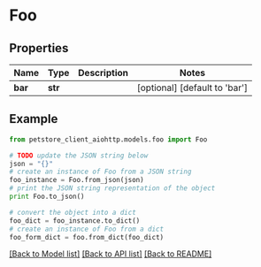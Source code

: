 # Foo


## Properties

Name | Type | Description | Notes
------------ | ------------- | ------------- | -------------
**bar** | **str** |  | [optional] [default to 'bar']

## Example

```python
from petstore_client_aiohttp.models.foo import Foo

# TODO update the JSON string below
json = "{}"
# create an instance of Foo from a JSON string
foo_instance = Foo.from_json(json)
# print the JSON string representation of the object
print Foo.to_json()

# convert the object into a dict
foo_dict = foo_instance.to_dict()
# create an instance of Foo from a dict
foo_form_dict = foo.from_dict(foo_dict)
```
[[Back to Model list]](../README.md#documentation-for-models) [[Back to API list]](../README.md#documentation-for-api-endpoints) [[Back to README]](../README.md)


